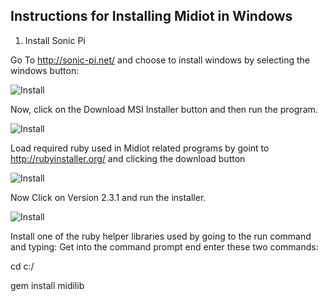 ## Instructions for Installing Midiot in Windows

1) Install Sonic Pi 

Go To http://sonic-pi.net/ and choose to install windows by selecting the windows button:

![Install](https://github.com/mojoD/midiloops/blob/master/zzz%20-%20sonicpiload1.png)








Now, click on the Download MSI Installer button and then run the program.


![Install](https://github.com/mojoD/midiloops/blob/master/zzz-%20sonicpiload2.png)






Load required ruby used in Midiot related programs by goint to http://rubyinstaller.org/ and clicking the download button


![Install](https://github.com/mojoD/midiloops/blob/master/zzz%20-%20sonicpiload3.png)








Now Click on Version 2.3.1 and run the installer.


![Install](https://github.com/mojoD/midiloops/blob/master/zzz%20-%20sonicpiload4.png)


Install one of the ruby helper libraries used by going to the run command and typing:
Get into the command prompt end enter these two commands:

cd c:/

gem install midilib




